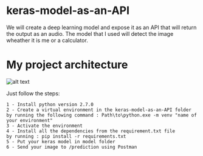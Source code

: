 # keras-model-as-an-API

We will create a deep learning model and expose it as an API that will return the output as an audio.
The model that I used will detect the image wheather it is me or a calculator.

# My project architecture

![alt text](https://github.com/mohammedAljadd/keras-model-as-api/blob/main/archi.jpg)

Just follow the steps:
	
	
	1 - Install python version 2.7.0
	2 - Create a virtual environment in the keras-model-as-an-API folder 
	by running the following command : Path\to\python.exe -m venv "name of your environment"
	3 - Activate the environment
	4 - Install all the dependencies from the requirement.txt file 
	by running : pip install -r requirements.txt
	5 - Put your keras model in model folder
	6 - Send your image to /prediction using Postman


